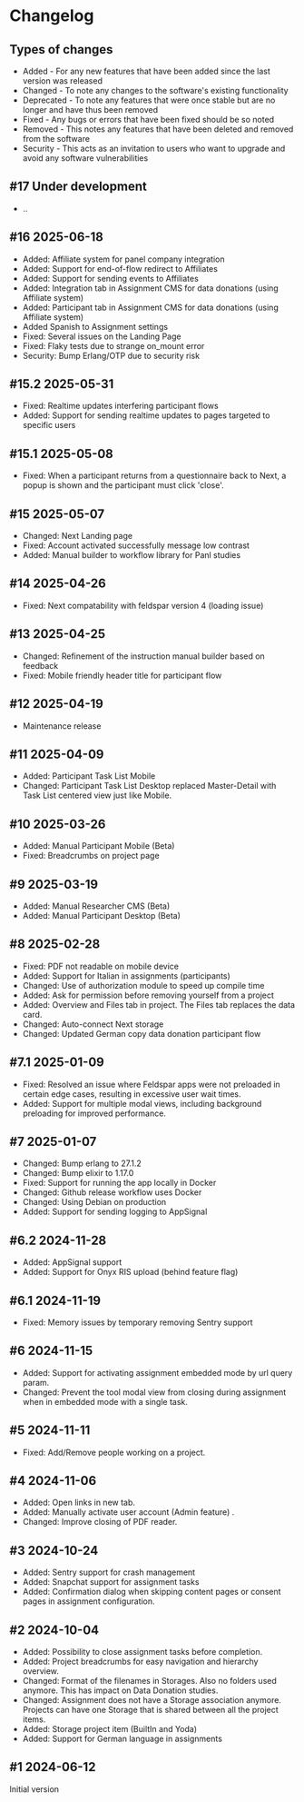 # Changelog

## Types of changes

* Added - For any new features that have been added since the last version was released
* Changed - To note any changes to the software's existing functionality
* Deprecated - To note any features that were once stable but are no longer and have thus been removed
* Fixed - Any bugs or errors that have been fixed should be so noted
* Removed - This notes any features that have been deleted and removed from the software
* Security - This acts as an invitation to users who want to upgrade and avoid any software vulnerabilities


## \#17 Under development
* ..

## \#16 2025-06-18
* Added: Affiliate system for panel company integration
* Added: Support for end-of-flow redirect to Affiliates
* Added: Support for sending events to Affiliates
* Added: Integration tab in Assignment CMS for data donations (using Affiliate system)
* Added: Participant tab in Assignment CMS for data donations (using Affiliate system)
* Added Spanish to Assignment settings
* Fixed: Several issues on the Landing Page
* Fixed: Flaky tests due to strange on_mount error
* Security: Bump Erlang/OTP due to security risk

## \#15.2 2025-05-31
* Fixed: Realtime updates interfering participant flows
* Added: Support for sending realtime updates to pages targeted to specific users

## \#15.1 2025-05-08
* Fixed: When a participant returns from a questionnaire back to Next, a popup is shown and the participant must click  'close'.

## \#15 2025-05-07
* Changed: Next Landing page
* Fixed: Account activated successfully message low contrast
* Added: Manual builder to workflow library for Panl studies

## \#14 2025-04-26
* Fixed: Next compatability with feldspar version 4 (loading issue)

## \#13 2025-04-25
* Changed: Refinement of the instruction manual builder based on feedback
* Fixed: Mobile friendly header title for participant flow

## \#12 2025-04-19
* Maintenance release

## \#11 2025-04-09

* Added: Participant Task List Mobile
* Changed: Participant Task List Desktop replaced Master-Detail with Task List centered view just like Mobile.

## \#10 2025-03-26

* Added: Manual Participant Mobile (Beta)
* Fixed: Breadcrumbs on project page

## \#9 2025-03-19

* Added: Manual Researcher CMS (Beta)
* Added: Manual Participant Desktop (Beta)

## \#8 2025-02-28

* Fixed: PDF not readable on mobile device
* Added: Support for Italian in assignments (participants)
* Changed: Use of authorization module to speed up compile time
* Added: Ask for permission before removing yourself from a project
* Added: Overview and Files tab in project. The Files tab replaces the data card.
* Changed: Auto-connect Next storage
* Changed: Updated German copy data donation participant flow

## \#7.1 2025-01-09

* Fixed: Resolved an issue where Feldspar apps were not preloaded in certain edge cases, resulting in excessive user wait times.
* Added: Support for multiple modal views, including background preloading for improved performance.

## \#7 2025-01-07

* Changed: Bump erlang to 27.1.2
* Changed: Bump elixir to 1.17.0
* Fixed: Support for running the app locally in Docker
* Changed: Github release workflow uses Docker
* Changed: Using Debian on production
* Added: Support for sending logging to AppSignal

## \#6.2 2024-11-28

* Added: AppSignal support
* Added: Support for Onyx RIS upload (behind feature flag)

## \#6.1 2024-11-19

* Fixed: Memory issues by temporary removing Sentry support

## \#6 2024-11-15

* Added: Support for activating assignment embedded mode by url query param.
* Changed: Prevent the tool modal view from closing during assignment when in embedded mode with a single task.

## \#5 2024-11-11

* Fixed: Add/Remove people working on a project.

## \#4 2024-11-06

* Added: Open links in new tab.
* Added: Manually activate user account (Admin feature)  .
* Changed: Improve closing of PDF reader.

## \#3 2024-10-24

* Added: Sentry support for crash management
* Added: Snapchat support for assignment tasks
* Added: Confirmation dialog when skipping content pages or consent pages in assignment configuration.

## \#2 2024-10-04

* Added: Possibility to close assignment tasks before completion.
* Added: Project breadcrumbs for easy navigation and hierarchy overview.
* Changed: Format of the filenames in Storages. Also no folders used anymore. This has impact on Data Donation studies.
* Changed: Assignment does not have a Storage association anymore. Projects can have one Storage that is shared between all the project items.
* Added: Storage project item (BuiltIn and Yoda)
* Added: Support for German language in assignments

## \#1 2024-06-12

Initial version
